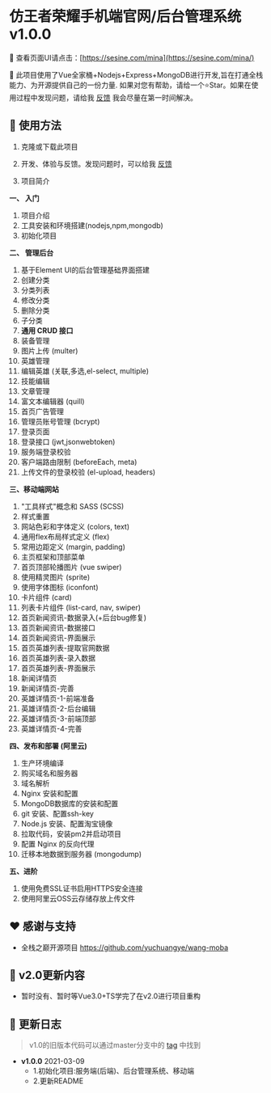 # 仿王者荣耀手机端官网/后台管理系统 v1.0.0

🎉 查看页面UI请点击：[https://sesine.com/mina](https://sesine.com/mina/) 

🌠 此项目使用了Vue全家桶+Nodejs+Express+MongoDB进行开发,旨在打通全栈能力、为开源提供自己的一份力量. 如果对您有帮助，请给一个⭐️Star。如果在使用过程中发现问题，请给我 [反馈](https://github.com/Givenchy-Coisini/Givenchy-fyj-wzry/issues) 我会尽量在第一时间解决。

## 🔌 使用方法

1. 克隆或下载此项目

2. 开发、体验与反馈。发现问题时，可以给我 [反馈](https://github.com/Givenchy-Coisini/Givenchy-fyj-wzry/issues)

3. 项目简介

**一、 入门**

1. 项目介绍
2. 工具安装和环境搭建(nodejs,npm,mongodb)
3. 初始化项目

**二、 管理后台**

1. 基于Element UI的后台管理基础界面搭建
2. 创建分类
3. 分类列表
4. 修改分类
5. 删除分类
6. 子分类
7. **通用 CRUD 接口**
8. 装备管理
9. 图片上传 (multer)
10. 英雄管理
11. 编辑英雄 (关联,多选,el-select, multiple)
12. 技能编辑
13. 文章管理
14. 富文本编辑器 (quill)
15. 首页广告管理
16. 管理员账号管理 (bcrypt)
17. 登录页面
18. 登录接口 (jwt,jsonwebtoken)
19. 服务端登录校验
20. 客户端路由限制 (beforeEach, meta)
21. 上传文件的登录校验 (el-upload, headers)

**三、移动端网站**

1. "工具样式"概念和 SASS (SCSS)
2. 样式重置
3. 网站色彩和字体定义 (colors, text)
4. 通用flex布局样式定义 (flex)
5. 常用边距定义 (margin, padding)
6. 主页框架和顶部菜单
7. 首页顶部轮播图片 (vue swiper)
8. 使用精灵图片 (sprite)
9. 使用字体图标 (iconfont)
10. 卡片组件 (card)
11. 列表卡片组件 (list-card, nav, swiper)
12. 首页新闻资讯-数据录入(+后台bug修复)
13. 首页新闻资讯-数据接口
14. 首页新闻资讯-界面展示
15. 首页英雄列表-提取官网数据
16. 首页英雄列表-录入数据
17. 首页英雄列表-界面展示
18. 新闻详情页
19. 新闻详情页-完善
20. 英雄详情页-1-前端准备
21. 英雄详情页-2-后台编辑
22. 英雄详情页-3-前端顶部
23. 英雄详情页-4-完善

**四、发布和部署 (阿里云)**

1. 生产环境编译
2. 购买域名和服务器
3. 域名解析
4. Nginx 安装和配置
5. MongoDB数据库的安装和配置
6. git 安装、配置ssh-key
7. Node.js 安装、配置淘宝镜像
8. 拉取代码，安装pm2并启动项目
9. 配置 Nginx 的反向代理
10. 迁移本地数据到服务器 (mongodump)

**五、进阶**

1. 使用免费SSL证书启用HTTPS安全连接
2. 使用阿里云OSS云存储存放上传文件
## ❤️ 感谢与支持
- 全栈之巅开源项目 https://github.com/yuchuangye/wang-moba

## 🚀 v2.0更新内容

- 暂时没有、暂时等Vue3.0+TS学完了在v2.0进行项目重构

## 📅 更新日志

> v1.0的旧版本代码可以通过master分支中的 [tag]() 中找到

- **v1.0.0** 2021-03-09
    + 1.初始化项目:服务端(后端)、后台管理系统、移动端
    + 2.更新README
